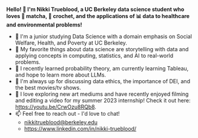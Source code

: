 **Hello! 👋 I'm Nikki Trueblood, a UC Berkeley data science student who loves 🍵 matcha, 🧶 crochet, and the applications of 📊 data to healthcare and environmental problems!**

- 🐻 I'm a junior studying Data Science with a domain emphasis on Social Welfare, Health, and Poverty at UC Berkeley.
- 📖 My favorite things about data science are storytelling with data and applying concepts in computing, statistics, and AI to real-world problems.
- 🧠 I recently learned probability theory, am currently learning Tableau, and hope to learn more about LLMs. 
- 💬 I'm always up for discussing data ethics, the importance of DEI, and the best movies/tv shows.
- 🎥 I love exploring new art mediums and have recently enjoyed filming and editing a video for my summer 2023 internship! Check it out here: https://youtu.be/CrwOzu8RQb8.
- 📫 Feel free to reach out - I'd love to chat!
  - nikkitrueblood@berkeley.edu
  - https://www.linkedin.com/in/nikki-trueblood/ 
